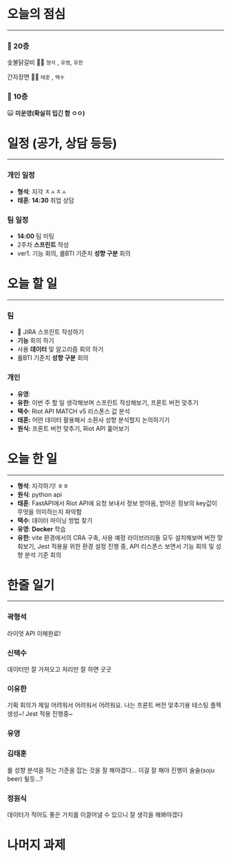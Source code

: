 # 오늘의 점심

---

### 🍲 20층

숯불닭갈비 👋🏻 `형석` , `유영`, `유한`

간자장면 👋🏻 `태훈` , `택수`

### 🥗 10층

🙀 **미운영(확실히 밉긴 함 ㅇㅇ)**

# 일정 (공가, 상담 등등)

---

### 개인 일정

- **형석**: 지각 ㅈㅅㅈㅅ
- **태훈**: **14:30** 취업 상담

### 팀 일정

- **14:00** 팀 미팅
- 2주차 **스프린트** 작성
- ver1. 기능 회의, 롤BTI 기준치 **성향 구분** 회의

# 오늘 할 일

---

### 팀

- 🔷 JIRA 스프린트 작성하기
- **기능** 회의 하기
- 사용 **데이터** 및 알고리즘 회의 하기
- 롤BTI 기준치 **성향 구분** 회의

### 개인

- **유영**:
- **유한**: 이번 주 할 일 생각해보며 스프린트 작성해보기, 프론트 버전 맞추기
- **택수**: Riot API MATCH v5 리스폰스 값 분석
- **태훈:**  어떤 데이터 활용해서 소환사 성향 분석할지 논의하기기
- **원식:**  프론트 버전 맞추기, Riot API 훑어보기

# 오늘 한 일

---

- **형석**: 지각하기! ㅎㅎ
- **원식**: python api
- **태훈**: FastAPI에서 Riot API에 요청 보내서 정보 받아옴, 받아온 정보의 key값이 무엇을 의미하는지 파악함
- **택수**: 데이터 마이닝 방법 찾기
- **유영**: **Docker** 학습
- **유한**: vite 환경에서의 CRA 구축, 사용 예정 라이브러리들 모두 설치해보며 버전 맞춰보기, Jest 적용을 위한 환경 설정 진행 중, API 리스폰스 보면서 기능 회의 및 성향 분석 기준 회의

# 한줄 일기

---

### 곽형석
라이엇 API 이해완료!

### 신택수

데이터만 잘 가져오고 처리만 잘 하면 굿굿

### 이유한

기획 회의가 제일 어려워서 어려워서 어려워요. 나는 프론트 버전 맞추기용 테스팅 플젝 생성~! Jest 적용 진행중~

### 유영

### 김태훈

롤 성향 분석을 하는 기준을 잡는 것을 잘 해야겠다… 이걸 잘 해야 진행이 술술(soju beer) 될듯…?

### 정원식

데이터가 적어도 좋은 가치를 이끌어낼 수 있으니 잘 생각을 해봐야겠다

# 나머지 과제
